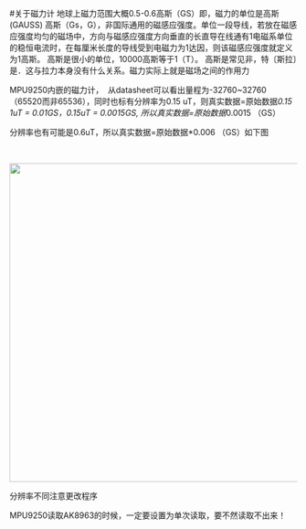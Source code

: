 #关于磁力计
地球上磁力范围大概0.5-0.6高斯（GS）即，磁力的单位是高斯(GAUSS) 高斯（Gs，G），非国际通用的磁感应强度。单位一段导线，若放在磁感应强度均匀的磁场中，方向与磁感应强度方向垂直的长直导在线通有1电磁系单位的稳恒电流时，在每厘米长度的导线受到电磁力为1达因，则该磁感应强度就定义为1高斯。 高斯是很小的单位，10000高斯等于1（T）。 高斯是常见非，特〔斯拉〕是．这与拉力本身没有什么关系。磁力实际上就是磁场之间的作用力

MPU9250内嵌的磁力计，  从datasheet可以看出量程为-32760~32760（65520而非65536），同时也标有分辨率为0.15 uT，则真实数据=原始数据*0.15   1uT = 0.01GS，0.15uT = 0.0015GS, 所以真实数据=原始数据*0.0015 （GS）

分辨率也有可能是0.6uT，所以真实数据=原始数据*0.006 （GS）如下图

 

<img alt="" class="has" height="558" src="https://img-blog.csdnimg.cn/20190605125037523.png?x-oss-process=image/watermark,type_ZmFuZ3poZW5naGVpdGk,shadow_10,text_aHR0cHM6Ly9ibG9nLmNzZG4ubmV0L0ZlaV9ZYW5nX1lG,size_16,color_FFFFFF,t_70" width="573">

分辨率不同注意更改程序

MPU9250读取AK8963的时候，一定要设置为单次读取，要不然读取不出来！
